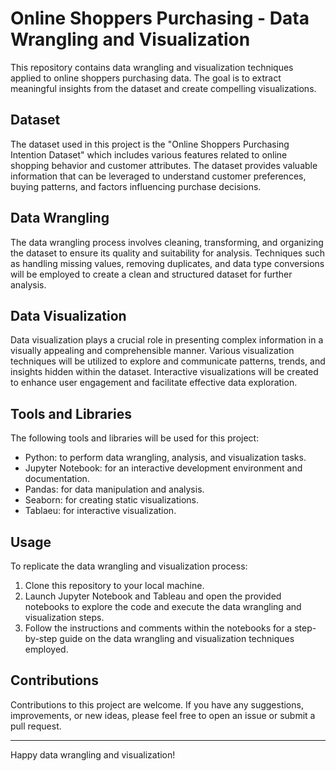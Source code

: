 # Online Shoppers Purchasing - Data Wrangling and Visualization

This repository contains data wrangling and visualization techniques applied to online shoppers purchasing data. The goal is to extract meaningful insights from the dataset and create compelling visualizations.

## Dataset

The dataset used in this project is the "Online Shoppers Purchasing Intention Dataset" which includes various features related to online shopping behavior and customer attributes. The dataset provides valuable information that can be leveraged to understand customer preferences, buying patterns, and factors influencing purchase decisions.

## Data Wrangling

The data wrangling process involves cleaning, transforming, and organizing the dataset to ensure its quality and suitability for analysis. Techniques such as handling missing values, removing duplicates, and data type conversions will be employed to create a clean and structured dataset for further analysis.

## Data Visualization

Data visualization plays a crucial role in presenting complex information in a visually appealing and comprehensible manner. Various visualization techniques will be utilized to explore and communicate patterns, trends, and insights hidden within the dataset. Interactive visualizations will be created to enhance user engagement and facilitate effective data exploration.

## Tools and Libraries

The following tools and libraries will be used for this project:

- Python: to perform data wrangling, analysis, and visualization tasks.
- Jupyter Notebook: for an interactive development environment and documentation.
- Pandas: for data manipulation and analysis.
- Seaborn: for creating static visualizations.
- Tablaeu: for interactive visualization.

## Usage

To replicate the data wrangling and visualization process:

1. Clone this repository to your local machine.
3. Launch Jupyter Notebook and Tableau and open the provided notebooks to explore the code and execute the data wrangling and visualization steps.
4. Follow the instructions and comments within the notebooks for a step-by-step guide on the data wrangling and visualization techniques employed.

## Contributions

Contributions to this project are welcome. If you have any suggestions, improvements, or new ideas, please feel free to open an issue or submit a pull request.

---

Happy data wrangling and visualization!
